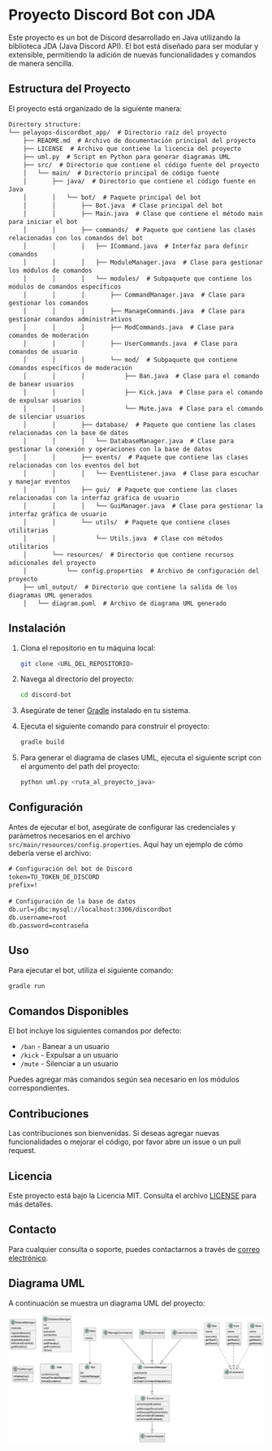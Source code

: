 # Proyecto Discord Bot con JDA

Este proyecto es un bot de Discord desarrollado en Java utilizando la biblioteca JDA (Java Discord API). El bot está diseñado para ser modular y extensible, permitiendo la adición de nuevas funcionalidades y comandos de manera sencilla.

## Estructura del Proyecto

El proyecto está organizado de la siguiente manera:

```
Directory structure:
└── pelayops-discordbot_app/  # Directorio raíz del proyecto
    ├── README.md  # Archivo de documentación principal del proyecto
    ├── LICENSE  # Archivo que contiene la licencia del proyecto
    ├── uml.py  # Script en Python para generar diagramas UML
    ├── src/  # Directorio que contiene el código fuente del proyecto
    │   └── main/  # Directorio principal de código fuente
    │       ├── java/  # Directorio que contiene el código fuente en Java
    │       │   └── bot/  # Paquete principal del bot
    │       │       ├── Bot.java  # Clase principal del bot
    │       │       ├── Main.java  # Clase que contiene el método main para iniciar el bot
    │       │       ├── commands/  # Paquete que contiene las clases relacionadas con los comandos del bot
    │       │       │   ├── ICommand.java  # Interfaz para definir comandos
    │       │       │   ├── ModuleManager.java  # Clase para gestionar los módulos de comandos
    │       │       │   └── modules/  # Subpaquete que contiene los módulos de comandos específicos
    │       │       │       ├── CommandManager.java  # Clase para gestionar los comandos
    │       │       │       ├── ManageCommands.java  # Clase para gestionar comandos administrativos
    │       │       │       ├── ModCommands.java  # Clase para comandos de moderación
    │       │       │       ├── UserCommands.java  # Clase para comandos de usuario
    │       │       │       └── mod/  # Subpaquete que contiene comandos específicos de moderación
    │       │       │           ├── Ban.java  # Clase para el comando de banear usuarios
    │       │       │           ├── Kick.java  # Clase para el comando de expulsar usuarios
    │       │       │           └── Mute.java  # Clase para el comando de silenciar usuarios
    │       │       ├── database/  # Paquete que contiene las clases relacionadas con la base de datos
    │       │       │   └── DatabaseManager.java  # Clase para gestionar la conexión y operaciones con la base de datos
    │       │       ├── events/  # Paquete que contiene las clases relacionadas con los eventos del bot
    │       │       │   └── EventListener.java  # Clase para escuchar y manejar eventos
    │       │       ├── gui/  # Paquete que contiene las clases relacionadas con la interfaz gráfica de usuario
    │       │       │   └── GuiManager.java  # Clase para gestionar la interfaz gráfica de usuario
    │       │       └── utils/  # Paquete que contiene clases utilitarias
    │       │           └── Utils.java  # Clase con métodos utilitarios
    │       └── resources/  # Directorio que contiene recursos adicionales del proyecto
    │           └── config.properties  # Archivo de configuración del proyecto
    ├── uml_output/  # Directorio que contiene la salida de los diagramas UML generados
    │   └── diagram.puml  # Archivo de diagrama UML generado

```

## Instalación

1. Clona el repositorio en tu máquina local:
   ```sh
   git clone <URL_DEL_REPOSITORIO>
   ```

2. Navega al directorio del proyecto:
   ```sh
   cd discord-bot
   ```

3. Asegúrate de tener [Gradle](https://gradle.org/install/) instalado en tu sistema.

4. Ejecuta el siguiente comando para construir el proyecto:
   ```sh
   gradle build
   ```

5. Para generar el diagrama de clases UML, ejecuta el siguiente script con el argumento del path del proyecto:
   ```sh
   python uml.py <ruta_al_proyecto_java>
   ```

## Configuración

Antes de ejecutar el bot, asegúrate de configurar las credenciales y parámetros necesarios en el archivo `src/main/resources/config.properties`. Aquí hay un ejemplo de cómo debería verse el archivo:

```properties
# Configuración del bot de Discord
token=TU_TOKEN_DE_DISCORD
prefix=!

# Configuración de la base de datos
db.url=jdbc:mysql://localhost:3306/discordbot
db.username=root
db.password=contraseña
```

## Uso

Para ejecutar el bot, utiliza el siguiente comando:

```sh
gradle run
```

## Comandos Disponibles

El bot incluye los siguientes comandos por defecto:

- `/ban` - Banear a un usuario
- `/kick` - Expulsar a un usuario
- `/mute` - Silenciar a un usuario

Puedes agregar más comandos según sea necesario en los módulos correspondientes.

## Contribuciones

Las contribuciones son bienvenidas. Si deseas agregar nuevas funcionalidades o mejorar el código, por favor abre un issue o un pull request.

## Licencia

Este proyecto está bajo la Licencia MIT. Consulta el archivo [LICENSE](./LICENSE) para más detalles.

## Contacto

Para cualquier consulta o soporte, puedes contactarnos a través de [correo electrónico](mailto:pelayops1041@gmail.com).

## Diagrama UML

A continuación se muestra un diagrama UML del proyecto:

![Diagrama UML](./uml_output/diagrama.png)